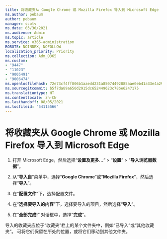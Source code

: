 ```yaml
---
title: 将收藏夹从 Google Chrome 或 Mozilla Firefox 导入到 Microsoft Edge
ms.author: pebaum
author: pebaum
manager: scotv
ms.date: 03/30/2021
ms.audience: Admin
ms.topic: article
ms.service: o365-administration
ROBOTS: NOINDEX, NOFOLLOW
localization_priority: Priority
ms.collection: Adm_O365
ms.custom:
- "9447"
- "11023"
- "9005491"
- "9006474"
ms.openlocfilehash: 72e73cf4ff806b1aaedd231a85074492885aae0eb41a33e4a2906cf15fda877a
ms.sourcegitcommit: b5f7da89a650d2915dc652449623c78be6247175
ms.translationtype: HT
ms.contentlocale: zh-CN
ms.lasthandoff: 08/05/2021
ms.locfileid: "54115566"
---
```

# <a name="import-favorites-from-google-chrome-or-mozilla-firefox-to-microsoft-edge"></a>将收藏夹从 Google Chrome 或 Mozilla Firefox 导入到 Microsoft Edge

1. 打开 Microsoft Edge，然后选择“**设置及更多...**” > “**设置**” > “**导入浏览器数据**”。

1. 从“**导入自**”菜单中，选择“**Google Chrome**”或“**Mozilla Firefox**”，然后选择“**导入**”。

1. 在“**配置文件**”下，选择配置文件。

1. 在“**选择要导入的内容**”下，选择要导入的项目，然后选择“**导入**”。

1. 在“**全部完成!**” 对话框中，选择“**完成**”。

导入的收藏夹应位于“收藏夹”栏上的某个文件夹中，例如“已导入”或“其他收藏夹”。 可将它们保留在所处的位置，或将它们移动到其他文件夹。
